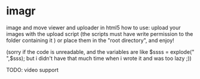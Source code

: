 imagr
=====

image and move viewer and uploader in html5
how to use: upload your images with the upload script  (the scripts must have write permission to the folder containing it ) or place them in the "root directory", and enjoy! 

(sorry if the code is unreadable, and the variables are like $ssss  = explode(" ",$sss); but i didn't have that much time when i wrote it and was too lazy ;))

TODO: video support
